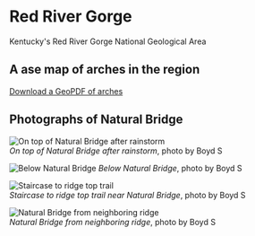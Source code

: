 # Red River Gorge

Kentucky's Red River Gorge National Geological Area

## A ase map of arches in the region

[Download a GeoPDF of arches](basemap/rrg.pdf)

## Photographs of Natural Bridge

![On top of Natural Bridge after rainstorm](https://farm2.staticflickr.com/1901/44221426354_d8a711a753_h.jpg)   
*On top of Natural Bridge after rainstorm*, photo by Boyd S

![Below Natural Bridge](https://farm2.staticflickr.com/1959/43128931410_daceab6096_h.jpg)    *Below Natural Bridge*, photo by Boyd S

![Staircase to ridge top trail](https://farm2.staticflickr.com/1922/43128933340_d6d61a6bb2_h.jpg)   
*Staircase to ridge top trail near Natural Bridge*, photo by Boyd S

![Natural Bridge from neighboring ridge](https://farm2.staticflickr.com/1978/44221432854_c4570602c1_h.jpg )   
*Natural Bridge from neighboring ridge*, photo by Boyd S



<!-- # rrg

Kentucky's Red River Gorge National Geological Area

## A project that explores Grays Arch

![Grays Arch, Kentucky](images/grays_arch.png)

*(Source: lab 9)*

### Summary information 

The Red River Gorge is located in the Daniel Boone National Forest and Menifee, Wolfe, and Powell Counties in eastern Kentucky. Visitors commonly refer to the area as "The Gorge" and is famous for its stunning cliffs and geological formations. 

Grays Arch is a sandstone arch in the <a href="/indexl.html">Red River Gorge</a> geological area in Kentucky. The arch is approximately 81-feet high, 100-feet long, and 24-feet wide. The arch formed under a thin ridge from differential weathering and headward erosion of surrounding streams. Neighboring waterfalls and rock house shelters tower over 100 feet in height.

The area is accessible by a well-maintained foot trail that is roughly 1.4 miles from a parking lot trailhead. The hike descends nearly 200 vertical feet with three flights of wooden stairs. Photographers rarely miss the inspiring view here of massive boulders and overhanging cliffs.

*(Source: three paragraphs developed in labs 1, 5, and 9)*


### Bird's-eye view animations

* [25-second video](https://vimeo.com/305794462)
* [45-second video](https://vimeo.com/301604841)

*(Source: one video made in lab 7)*

### Maps 

* [Base map of popular Red River Gorge arches](basemaps/rrg.pdf) *(lab 5)*
* [Cliffs over 40 feet](https://www.flickr.com/photos/28640579@N02/44871763315/in/album-72157668647475382/) *(lab 7)*

### Web pages 

* [Welcome to the Red River Gorge](https://tastyfreeze.github.io/rrg/) *(lab 1)*
* [Explore Grays Arch](https://tastyfreeze.github.io/rrg/graysarch/) *(lab 8)*

### Photographs

![Trail overlook of Grays Arch](https://farm5.staticflickr.com/4813/45662776342_89eba8446e_h.jpg)    
Trail overlook of Grays Arch

![Stairs on trail with Miranda, Iona, Boyd, Richard, and Kevin](https://farm5.staticflickr.com/4827/31841578988_78e47778f4_h.jpg)    
Stairs on trail with Miranda, Iona, Boyd, Richard, and Kevin

![Grays Arch with John underneath](https://www.outragegis.com/pixel/galleries/100401_RRG/04_GraysArch.jpg)    
Grays Arch with John underneath

![Overlook on near trail to Grays Arch](https://farm2.staticflickr.com/1980/43895810840_7c9b231846_b.jpg)   
Overlook on near trail to Grays Arch

![Little hiking boots on the trail to Grays Arch](https://farm5.staticflickr.com/4900/45662786972_45583164cf_b.jpg)   Little hiking boots on the trail to Grays Arch

*(Source: five photographs made in lab 5)*
 -->
